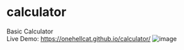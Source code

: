 # calculator
Basic Calculator<br>
Live Demo:
https://onehellcat.github.io/calculator/
![image](https://github.com/onehellcat/calculator/assets/43723078/cee9ea22-f2af-4b74-bea8-3ede8e5b41cd)
